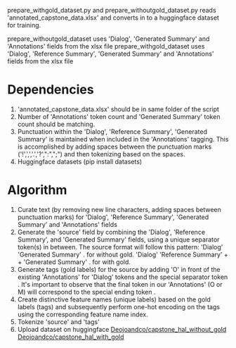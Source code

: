 prepare_withgold_dataset.py and prepare_withoutgold_dataset.py reads 'annotated_capstone_data.xlsx' and converts in to a huggingface dataset for training. 

prepare_withoutgold_dataset uses 'Dialog', 'Generated Summary' and 'Annotations' fields from the xlsx file
prepare_withgold_dataset uses 'Dialog', 'Reference Summary', 'Generated Summary' and 'Annotations' fields from the xlsx file

# Dependencies
   1. 'annotated_capstone_data.xlsx' should be in same folder of the script
   2. Number of 'Annotations' token count and 'Generated Summary' token count should be matching.
   3. Punctuation within the 'Dialog', 'Reference Summary', 'Generated Summary' is maintained when included in the 'Annotations' tagging. This is accomplished by adding spaces between the punctuation marks ('!',',','.','?',":",";") and then tokenizing based on the spaces.
   4. Huggingface datasets (pip install datasets)

# Algorithm

   1. Curate text (by removing new line characters, adding spaces between punctuation marks) for 'Dialog', 'Reference Summary', 'Generated Summary' and 'Annotations' fields
   2. Generate the 'source' field by combining the 'Dialog', 'Reference Summary', and 'Generated Summary' fields, using a unique separator token(s) in between. The source format will follow this pattern: 'Dialog' <SEP> 'Generated Summary' <EOS>. for without gold. 'Dialog' <SEP1> 'Reference Summary' + <SEP2> + 'Generated Summary' <EOS>. for with gold.
   3. Generate tags (gold labels) for the source by adding 'O' in front of the existing 'Annotations' for 'Dialog' tokens and the special separator token <SEP>. It's important to observe that the final token in our 'Annotations' (O or M) will correspond to the special ending token <EOS>.
   4. Create distinctive feature names (unique labels) based on the gold labels (tags) and subsequently perform one-hot encoding on the tags using the corresponding feature name index.
   5. Tokenize 'source' and 'tags'
   6. Upload dataset on huggingface
         [Deojoandco/capstone_hal_without_gold](https://huggingface.co/datasets/Deojoandco/capstone_hal_without_gold)
         [Deojoandco/capstone_hal_with_gold](https://huggingface.co/datasets/Deojoandco/capstone_hal_with_gold)

